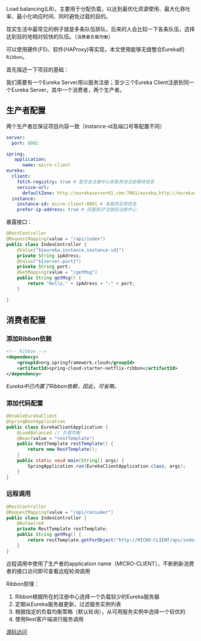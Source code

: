 Load balancing(LB)，主要用于分配负载，以达到最优化资源使用、最大化吞吐率、最小化响应时间、同时避免过载的目的。

现实生活中最常见的例子就是多条队伍排队，后来的人会比较一下各条队伍，选择达到目的地相对较快的队伍。（`消费者负载均衡`）

可以使用硬件(F5)、软件(HAProxy)等实现，本文使用能够无缝整合Eureka的`Ribbon`。

首先描述一下项目的基础：

我们需要有一个Eureka Server用以服务注册；至少三个Eureka Client注册到同一个Eureka Server，其中一个消费者，两个生产者。

## 生产者配置

两个生产者应保证项目内容一致（instance-id及端口号等配置不同）

```yaml
server:
  port: 8001

spring:
   application:
      name: micro-client
eureka:
  client:
    fetch-registry: true # 是否去注册中心获取其他注册模块信息
    service-url:
      defaultZone: http://eurekaserver01.com:7001/eureka,http://eurekaserver02.com:7002/eureka,http://eurekaserver03.com:7003/eureka  # 注册中心地址
  instance:
    instance-id: micro-client:8001 # 本服务实例信息
    prefer-ip-address: true # 将服务IP注册到注册中心
```

暴露接口：

```java
@RestController
@RequestMapping(value = "/api/index")
public class IndexController {
	@Value("${eureka.instance.instance-id}")
	private String ipAdress;
	@Value("${server.port}")
	private String port;
	@GetMapping(value = "/getMsg")
	public String getMsg() {
		return "Hello," + ipAdress + ":" + port;
	}

}
```

## 消费者配置

### 添加Ribbon依赖

```xml
<!-- Ribbon -->
<dependency>
    <groupId>org.springframework.cloud</groupId>
    <artifactId>spring-cloud-starter-netflix-ribbon</artifactId>
</dependency>
```

*Eureka中已内置了Ribbon依赖，因此，可省略。*

### 添加代码配置

```java
@EnableEurekaClient
@SpringBootApplication
public class EurekaClientApplication {
	@LoadBalanced // 负载均衡
	@Bean(value = "restTemplate")
	public RestTemplate restTemplate() {
		return new RestTemplate();
	}
	public static void main(String[] args) {
		SpringApplication.run(EurekaClientApplication.class, args);
	}
}
```

### 远程调用

```java
@RestController
@RequestMapping(value = "/api/consumer")
public class IndexController {
	@Autowired
	private RestTemplate restTemplate;
	public String getMsg() {
		return restTemplate.getForObject("http://MICRO-CLIENT/api/index/getMsg", String.class);
	}
}
```

远程调用中使用了生产者的application name（MICRO-CLIENT），不断刷新消费者的接口访问即可查看远程轮询调用

Ribbon原理：

1. Ribbon根据所在的注册中心选择一个负载较少的Eureka服务器
2. 定期从Eureka服务器更新，过滤服务实例列表
3. 根据指定的负载均衡策略（默认轮询），从可用服务实例中选择一个较优的
4. 使用Rest客户端进行服务调用

[源码访问](https://github.com/xiaozheng243/SpringCloud/tree/77c014)